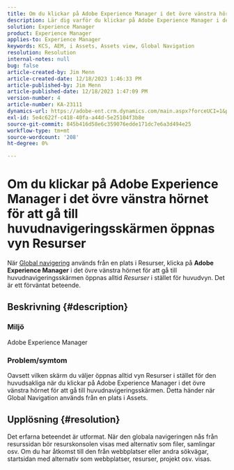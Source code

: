 ```yaml
---
title: Om du klickar på Adobe Experience Manager i det övre vänstra hörnet för att gå till huvudnavigeringsskärmen öppnas vyn Resurser
description: Lär dig varför du klickar på Adobe Experience Manager i det övre vänstra hörnet för att öppna resursvyn i stället för den huvudsakliga.
solution: Experience Manager
product: Experience Manager
applies-to: Experience Manager
keywords: KCS, AEM, i Assets, Assets view, Global Navigation
resolution: Resolution
internal-notes: null
bug: false
article-created-by: Jim Menn
article-created-date: 12/18/2023 1:46:33 PM
article-published-by: Jim Menn
article-published-date: 12/18/2023 1:47:09 PM
version-number: 4
article-number: KA-23111
dynamics-url: https://adobe-ent.crm.dynamics.com/main.aspx?forceUCI=1&pagetype=entityrecord&etn=knowledgearticle&id=4d765ed5-ab9d-ee11-be37-6045bd006268
exl-id: 5e4c622f-c418-40fa-a44d-5e25104f3b8e
source-git-commit: 845b416d58e6c359076edde171dc7e6a3d494e25
workflow-type: tm+mt
source-wordcount: '208'
ht-degree: 0%

---
```


# Om du klickar på Adobe Experience Manager i det övre vänstra hörnet för att gå till huvudnavigeringsskärmen öppnas vyn Resurser


När [Global navigering](https://experienceleague.adobe.com/docs/experience-manager-cloud-service/content/sites/authoring/getting-started/basic-handling.html?lang=en#global-navigation) används från en plats i Resurser, klicka på <b>Adobe Experience Manager</b> i det övre vänstra hörnet för att gå till huvudnavigeringsskärmen öppnas alltid *Resurser* i stället för huvudvyn. Det är ett förväntat beteende.

## Beskrivning {#description}


### Miljö

Adobe Experience Manager

### Problem/symtom

Oavsett vilken skärm du väljer öppnas alltid vyn Resurser i stället för den huvudsakliga när du klickar på Adobe Experience Manager i det övre vänstra hörnet för att gå till huvudnavigeringsskärmen. Detta händer när Global Navigation används från en plats i Assets.


## Upplösning {#resolution}


Det erfarna beteendet är utformat. När den globala navigeringen nås från resurssidan bör resurskonsolen visas med alternativ som filer, samlingar osv. Om du har åtkomst till den från webbplatser eller andra sökvägar, startsidan med alternativ som webbplatser, resurser, projekt osv. visas.
